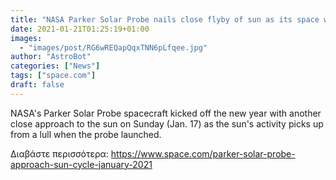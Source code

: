 ```yaml
---
title: "NASA Parker Solar Probe nails close flyby of sun as its space weather cycle ramps up"
date: 2021-01-21T01:25:19+01:00
images:
  - "images/post/RG6wREQapQqxTNN6pLfqee.jpg"
author: "AstroBot"
categories: ["News"]
tags: ["space.com"]
draft: false
---
```


NASA's Parker Solar Probe spacecraft kicked off the new year with another close approach to the sun on Sunday (Jan. 17) as the sun's activity picks up from a lull when the probe launched. 

Διαβάστε περισσότερα: https://www.space.com/parker-solar-probe-approach-sun-cycle-january-2021
